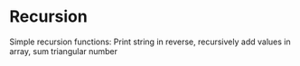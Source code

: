 # Recursion
Simple recursion functions: Print string in reverse, recursively add values in array, sum triangular number
